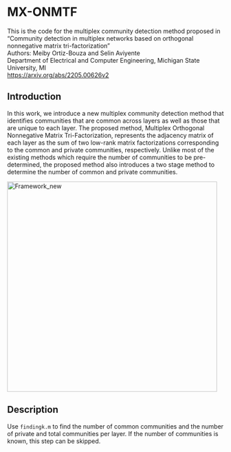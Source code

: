 # MX-ONMTF
This is the code for the multiplex community detection method proposed in “Community detection in multiplex networks based on orthogonal nonnegative matrix tri-factorization”\
Authors: Meiby Ortiz-Bouza and Selin Aviyente\
Department of Electrical and Computer Engineering, Michigan State University, MI\
https://arxiv.org/abs/2205.00626v2

## Introduction
In this work, we introduce a new multiplex community detection method that identifies communities that are common across layers as well as those that are unique to each layer. The proposed method, Multiplex Orthogonal Nonnegative Matrix Tri-Factorization, represents the adjacency matrix of each layer as the sum of two low-rank matrix factorizations  corresponding to the common and private communities, respectively. Unlike most of the existing methods which require the number of communities to be pre-determined, the proposed method also introduces a two stage method to determine the number of common and private communities.

<img width="488" alt="Framework_new" src="https://user-images.githubusercontent.com/92049169/212778011-43e63d5d-f825-485e-85d0-78f23a2c0f9e.png">

## Description

Use ```findingk.m``` to find the number of common communities and the number of private and total communities per layer. If the number of communities is known, this step can be skipped.





